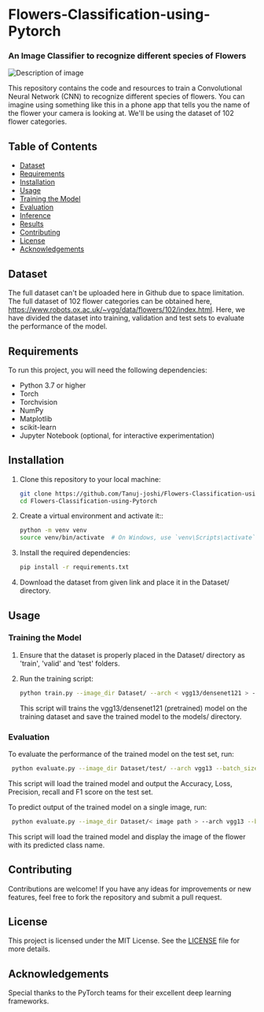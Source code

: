 # Flowers-Classification-using-Pytorch
### An Image Classifier to recognize different species of Flowers

![Description of image](intro-image.png)

This repository contains the code and resources to train a Convolutional Neural Network (CNN) to recognize different species of flowers. You can imagine using something like this in a phone app that tells you the name of the flower your camera is looking at. We'll be using the dataset of 102 flower categories.

## Table of Contents

- [Dataset](#dataset)
- [Requirements](#requirements)
- [Installation](#installation)
- [Usage](#usage)
- [Training the Model](#training-the-model)
- [Evaluation](#evaluation)
- [Inference](#inference)
- [Results](#results)
- [Contributing](#contributing)
- [License](#license)
- [Acknowledgements](#acknowledgements)

## Dataset

The full dataset can't be uploaded here in Github due to space limitation. The full dataset of 102 flower categories can be obtained here, https://www.robots.ox.ac.uk/~vgg/data/flowers/102/index.html. Here, we have divided the dataset into training, validation and test sets to evaluate the performance of the model.

## Requirements

To run this project, you will need the following dependencies:

- Python 3.7 or higher
- Torch
- Torchvision
- NumPy
- Matplotlib
- scikit-learn
- Jupyter Notebook (optional, for interactive experimentation)

## Installation

1. Clone this repository to your local machine:

   ```bash
   git clone https://github.com/Tanuj-joshi/Flowers-Classification-using-Pytorch.git
   cd Flowers-Classification-using-Pytorch
   ```

2. Create a virtual environment and activate it::

   ```bash
   python -m venv venv
   source venv/bin/activate  # On Windows, use `venv\Scripts\activate`
   ```

3. Install the required dependencies:

   ```bash
   pip install -r requirements.txt
   ```

4. Download the dataset from given link and place it in the Dataset/ directory.

## Usage

### Training the Model

1. Ensure that the dataset is properly placed in the Dataset/ directory as 'train', 'valid' and 'test' folders.

2. Run the training script:

   ```bash
   python train.py --image_dir Dataset/ --arch < vgg13/densenet121 > --epoch 50 --batch_size 16 --model_path models/
   ```
   This script will trains the vgg13/densenet121 (pretrained) model on the training dataset and save the trained model to the models/ directory.

### Evaluation

 To evaluate the performance of the trained model on the test set, run:

   ```bash
    python evaluate.py --image_dir Dataset/test/ --arch vgg13 --batch_size 16 --model_path models/epoch3_classifier.pt
   ```
 This script will load the trained model and output the Accuracy, Loss, Precision, recall and F1 score on the test set.

 To predict output of the trained model on a single image, run:

   ```bash
    python evaluate.py --image_dir Dataset/< image path > --arch vgg13 --batch_size 16 --model_path models/epoch3_classifier.pt
   ```
 This script will load the trained model and display the image of the flower with its predicted class name.

## Contributing

Contributions are welcome! If you have any ideas for improvements or new features, feel free to fork the repository and submit a pull request.

## License

This project is licensed under the MIT License. See the [LICENSE](LICENSE) file for more details.

## Acknowledgements

Special thanks to the PyTorch teams for their excellent deep learning frameworks.
